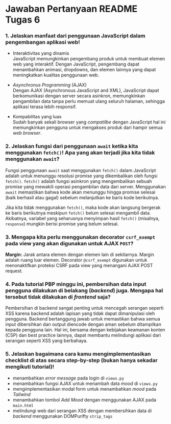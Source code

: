 # Jawaban Pertanyaan README Tugas 6

### **1. Jelaskan manfaat dari penggunaan JavaScript dalam pengembangan aplikasi web!** ###
- Interaktivitas yang dinamis<br />
  JavaScript memungkinkan pengembang produk untuk membuat elemen web yang interaktif. Dengan JavaScript, pengembang dapat menambahkan animasi, dropdowns, dan elemen lainnya yang dapat meningkatkan kualitas penggunaan web.

- *Asynchronus Programming* (AJAX)<br />
  Dengan AJAX (Asynchronous JavaScript and XML), JavaScript dapat berkomunikasi dengan server secara asinkron, memungkinkan pengambilan data tanpa perlu memuat ulang seluruh halaman, sehingga aplikasi terasa lebih responsif.

- Kompabilitas yang luas<br />
  Sudah banyak sekali browser yang *compatilbe* dengan JavaScript hal ini memungkinkan pengguna untuk mengakses produk dari hampir semua *web browser*.

### **2. Jelaskan fungsi dari penggunaan `await` ketika kita menggunakan `fetch()`! Apa yang akan terjadi jika kita tidak menggunakan `await`?** ###

Fungsi penggunaan `await` saat menggunakan `fetch()` dalam JavaScript adalah untuk menunggu resolusi promise yang dikembalikan oleh fungsi `fetch()`. `fetch()` adalah fungsi asinkron yang mengembalikan sebuah promise yang mewakili operasi pengambilan data dari server. Menggunakan `await` memastikan bahwa kode akan menunggu hingga promise selesai (baik berhasil atau gagal) sebelum melanjutkan ke baris kode berikutnya.

Jika kita tidak menggunakan `fetch()`, maka kode akan langsung bergerak ke baris berikutnya meskipun `fetch()` belum selesai mengambil data. Akibatnya, variabel yang seharusnya menyimpan hasil `fetch()` (misalnya, `response`) mungkin berisi promise yang belum selesai.

### **3. Mengapa kita perlu menggunakan decorator `csrf_exempt` pada view yang akan digunakan untuk AJAX `POST`?** ###

**Margin:** Jarak antara elemen dengan elemen lain di sekitarnya. Margin adalah ruang luar elemen.
Decorator `@csrf_exempt` digunakan untuk menonaktifkan proteksi CSRF pada view yang menangani AJAX POST request.

### **4. Pada tutorial PBP minggu ini, pembersihan data input pengguna dilakukan di belakang (*backend*) juga. Mengapa hal tersebut tidak dilakukan di *frontend* saja?** ###

Pembersihan di backend sangat penting untuk mencegah serangan seperti XSS karena backend adalah lapisan yang tidak dapat dimanipulasi oleh pengguna. Backend bertanggung jawab untuk memastikan bahwa semua input dibersihkan dan output diencode dengan aman sebelum ditampilkan kepada pengguna lain. Hal ini, bersama dengan kebijakan keamanan konten (CSP) dan best practice lainnya, dapat membantu melindungi aplikasi dari serangan seperti XSS yang berbahaya.

### **5. Jelaskan bagaimana cara kamu mengimplementasikan checklist di atas secara step-by-step (bukan hanya sekadar mengikuti tutorial)!** ###

- menambahkan *error message* pada login di `views.py`
- menambahkan fungsi AJAX untuk menambah data *mood* di `views.py`
- mengimplementasikan modal form untuk menambahkan *mood* pada *Tailwind*
- menambahkan tombol *Add Mood* dengan menggunakan AJAX pada `main.html`
- melindungi web dari serangan XSS dengan membersihkan data di *backend* menggunakan DOMPurifty `strip_tags`
